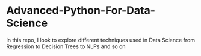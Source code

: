 # Advanced-Python-For-Data-Science
In this repo, I look to explore different techniques used in Data Science from Regression to Decision Trees to NLPs and so on
